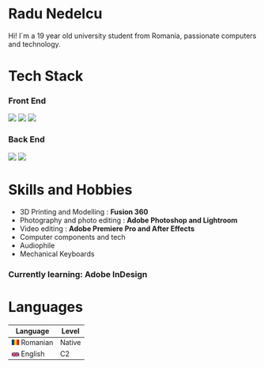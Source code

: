 # Radu Nedelcu

<p>Hi! I`m a 19 year old university student from Romania, passionate computers and technology.</p>


# Tech Stack

### Front End

<img src="https://img.shields.io/badge/HTML5-E34F26?style=for-the-badge&logo=html5&logoColor=white"> <img  src="https://img.shields.io/badge/CSS3-1572B6?style=for-the-badge&logo=css3&logoColor=white"> <img  src="https://img.shields.io/badge/JavaScript-F7DF1E?style=for-the-badge&logo=javascript&logoColor=black">

### Back End
 <img src="https://img.shields.io/badge/Python-ffd340?style=for-the-badge&logo=python&logoColor=blue"> <img src="https://img.shields.io/badge/C++-ffffff?style=for-the-badge&logo=c%2B%2B&logoColor=blue"> 





# Skills and Hobbies

- 3D Printing and Modelling : <b> Fusion 360 </b>
- Photography and photo editing : <b>Adobe Photoshop and Lightroom</b>
- Video editing : <b>Adobe Premiere Pro and After Effects</b>
- Computer components and tech
- Audiophile
- Mechanical Keyboards 

### Currently learning: Adobe InDesign

# Languages

| Language  | Level |
| --- | --- |
| <img src="./img/ro.svg" width="15" > Romanian | Native |
| <img src="./img/gb.svg" width="15" > English | C2 |

